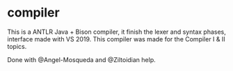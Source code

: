 # compiler
This is a ANTLR Java + Bison compiler, it finish the lexer and syntax phases, interface made with VS 2019.
This compiler was made for the Compiler I & II topics.

Done with @Angel-Mosqueda and @Ziltoidian help.
